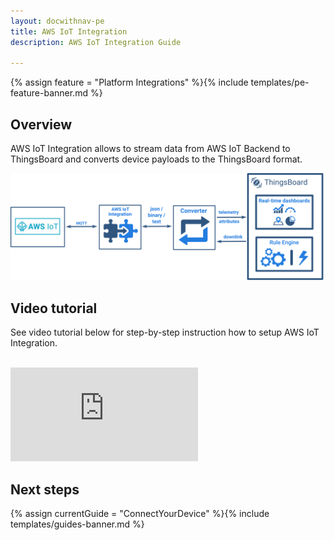 ```yaml
---
layout: docwithnav-pe
title: AWS IoT Integration
description: AWS IoT Integration Guide

---
```


{% assign feature = "Platform Integrations" %}{% include templates/pe-feature-banner.md %}

## Overview

AWS IoT Integration allows to stream data from AWS IoT Backend to ThingsBoard and converts device payloads to the ThingsBoard format.

 ![image](/images/user-guide/integrations/aws-iot-integration.svg)

## Video tutorial
 
See video tutorial below for step-by-step instruction how to setup AWS IoT Integration.

<br/>
<div id="video">  
 <div id="video_wrapper">
     <iframe src="https://www.youtube.com/embed/udkuOUrNzWk" frameborder="0" allowfullscreen></iframe>
 </div>
</div> 

## Next steps

{% assign currentGuide = "ConnectYourDevice" %}{% include templates/guides-banner.md %}
